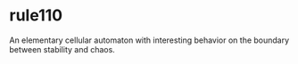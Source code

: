 # rule110
An elementary cellular automaton with interesting behavior on the boundary between stability and chaos.
